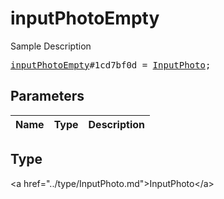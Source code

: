 # inputPhotoEmpty

Sample Description

<pre>
<a href="../constructor/inputPhotoEmpty.md">inputPhotoEmpty</a>#1cd7bf0d = <a href="../type/InputPhoto.md">InputPhoto</a>;
</pre>

## Parameters

| Name | Type | Description |
|------|:----:|-------------|

## Type

&lt;a href=&#34;../type/InputPhoto.md&#34;&gt;InputPhoto&lt;/a&gt;
